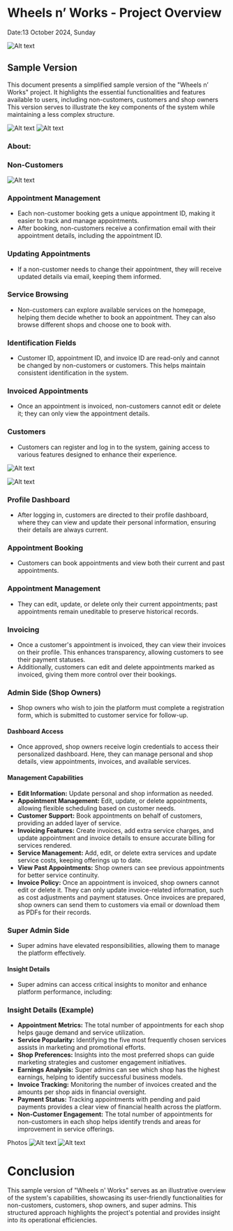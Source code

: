 # **Wheels n’ Works - Project Overview**

Date:13 October 2024, Sunday

![Alt text](/ReadMe/1.png)



## **Sample Version**
This document presents a simplified sample version of the "Wheels n’ Works" project. It highlights the essential functionalities and features available to users, including non-customers, customers and shop owners This version serves to illustrate the key components of the system while maintaining a less complex structure.


![Alt text](/ReadMe/2.png)
![Alt text](/ReadMe/5.png)

### About:
### Non-Customers

![Alt text](/ReadMe/4.png)

### Appointment Management
- Each non-customer booking gets a unique appointment ID, making it easier to track and manage appointments.
- After booking, non-customers receive a confirmation email with their appointment details, including the appointment ID.

### Updating Appointments
- If a non-customer needs to change their appointment, they will receive updated details via email, keeping them informed.

### Service Browsing
- Non-customers can explore available services on the homepage, helping them decide whether to book an appointment. They can also browse different shops and choose one to book with.

### Identification Fields
- Customer ID, appointment ID, and invoice ID are read-only and cannot be changed by non-customers or customers. This helps maintain consistent identification in the system.

### Invoiced Appointments
- Once an appointment is invoiced, non-customers cannot edit or delete it; they can only view the appointment details.

### Customers
- Customers can register and log in to the system, gaining access to various features designed to enhance their experience.

![Alt text](/ReadMe/3.png)

![Alt text](/ReadMe/6.png)

### Profile Dashboard
- After logging in, customers are directed to their profile dashboard, where they can view and update their personal information, ensuring their details are always current.

### Appointment Booking
- Customers can book appointments and view both their current and past appointments.

### Appointment Management
- They can edit, update, or delete only their current appointments; past appointments remain uneditable to preserve historical records.

### Invoicing
- Once a customer's appointment is invoiced, they can view their invoices on their profile. This enhances transparency, allowing customers to see their payment statuses.
- Additionally, customers can edit and delete appointments marked as invoiced, giving them more control over their bookings.

### Admin Side (Shop Owners)
- Shop owners who wish to join the platform must complete a registration form, which is submitted to customer service for follow-up.

#### Dashboard Access
- Once approved, shop owners receive login credentials to access their personalized dashboard. Here, they can manage personal and shop details, view appointments, invoices, and available services.

#### Management Capabilities
- **Edit Information:** Update personal and shop information as needed.
- **Appointment Management:** Edit, update, or delete appointments, allowing flexible scheduling based on customer needs.
- **Customer Support:** Book appointments on behalf of customers, providing an added layer of service.
- **Invoicing Features:** Create invoices, add extra service charges, and update appointment and invoice details to ensure accurate billing for services rendered.
- **Service Management:** Add, edit, or delete extra services and update service costs, keeping offerings up to date.
- **View Past Appointments:** Shop owners can see previous appointments for better service continuity.
- **Invoice Policy:** Once an appointment is invoiced, shop owners cannot edit or delete it. They can only update invoice-related information, such as cost adjustments and payment statuses. 
Once invoices are prepared, shop owners can send them to customers via email or download them as PDFs for their records.

### Super Admin Side
- Super admins have elevated responsibilities, allowing them to manage the platform effectively.

#### Insight Details
- Super admins can access critical insights to monitor and enhance platform performance, including:

### Insight Details (Example)
- **Appointment Metrics:** The total number of appointments for each shop helps gauge demand and service utilization.
- **Service Popularity:** Identifying the five most frequently chosen services assists in marketing and promotional efforts.
- **Shop Preferences:** Insights into the most preferred shops can guide marketing strategies and customer engagement initiatives.
- **Earnings Analysis:** Super admins can see which shop has the highest earnings, helping to identify successful business models.
- **Invoice Tracking:** Monitoring the number of invoices created and the amounts per shop aids in financial oversight.
- **Payment Status:** Tracking appointments with pending and paid payments provides a clear view of financial health across the platform.
- **Non-Customer Engagement:** The total number of appointments for non-customers in each shop helps identify trends and areas for improvement in service offerings.


Photos
![Alt text](/ReadMe/7.png)
![Alt text](/ReadMe/8.png)

# **Conclusion**
This sample version of "Wheels n' Works" serves as an illustrative overview of the system's capabilities, showcasing its user-friendly functionalities 
for non-customers, customers, shop owners, and super admins. This structured approach highlights the project's potential and provides insight into its operational efficiencies.
